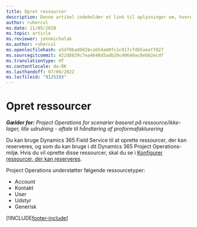 ```yaml
---
title: Opret ressourcer
description: Denne artikel indeholder et link til oplysninger om, hvordan du opretter reserverbare ressourcer.
author: ruhercul
ms.date: 11/05/2020
ms.topic: article
ms.reviewer: johnmichalak
ms.author: ruhercul
ms.openlocfilehash: e5df0bad9d2bcab54ad0fc1c917cfdb5aeaff927
ms.sourcegitcommit: 422d8839c7ea4648d5adb20c40640ac8eb02ecdf
ms.translationtype: HT
ms.contentlocale: da-DK
ms.lasthandoff: 07/06/2022
ms.locfileid: "9125193"
---
```

# <a name="create-resources"></a>Opret ressourcer

_**Gælder for:** Project Operations for scenarier baseret på ressource/ikke-lager, lille udrulning - aftale til håndtering af proformafakturering_

Du kan bruge Dynamics 365 Field Service til at oprette ressourcer, der kan reserveres, og som du kan bruge i dit Dynamics 365 Project Operations-miljø. Hvis du vil oprette disse ressourcer, skal du se i [Konfigurer ressourcer, der kan reserveres](/dynamics365/field-service/set-up-bookable-resources).

Project Operations understøtter følgende ressourcetyper:
- Account
- Kontakt
- User
- Udstyr
- Generisk


[!INCLUDE[footer-include](../includes/footer-banner.md)]
